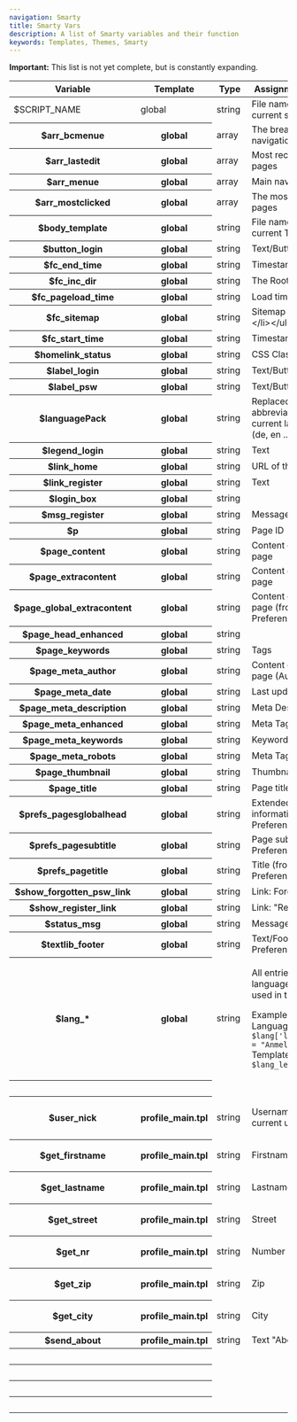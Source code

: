 ```yaml
---
navigation: Smarty
title: Smarty Vars
description: A list of Smarty variables and their function
keywords: Templates, Themes, Smarty
---
```


<p class="alert alert-info">
<strong>Important:</strong> This list is not yet complete, but is constantly expanding.
</p>
 
<table class="table">
<thead>
	<tr>
		<th>Variable</th>
		<th>Template</th>
		<th>Type</th>
		<th>Assignment/Content</th>
	</tr>
</thead>
<tbody>
<tr class="even"><td>$SCRIPT_NAME</th><td>global</th>
<td>string</td>
<td>File name of the current script</td>
</tr>
<tr class="odd"><th>$arr_bcmenue</th><th>global</th>
<td>array</td>
<td>The breadcrumb navigation</td>
</tr>
<tr class="even"><th>$arr_lastedit</th><th>global</th>
<td>array</td>
<td>Most recently updated pages</td>
</tr>
<tr class="odd"><th>$arr_menue</th><th>global</th>
<td>array</td>
<td>Main navigation</td>
</tr>
<tr class="even"><th>$arr_mostclicked</th><th>global</th>
<td>array</td>
<td>The most popular pages</td>
</tr>
<tr class="odd"><th>$body_template</th><th>global</th>
<td>string</td>
<td>File name of the current Template</td>
</tr>
<tr class="even"><th>$button_login</th><th>global</th>
<td>string</td>
<td>Text/Button</td>
</tr>
<tr class="even"><th>$fc_end_time</th><th>global</th>
<td>string</td>
<td>Timestamp</td>
</tr>
<tr class="odd"><th>$fc_inc_dir</th><th>global</th>
<td>string</td>
<td>The Root Directory</td>
</tr>
<tr class="even"><th>$fc_pageload_time</th><th>global</th>
<td>string</td>
<td>Load time</td>
</tr>
<tr class="odd"><th>$fc_sitemap</th><th>global</th>
<td>string</td>
<td>Sitemap (&lt;ul&gt;&lt;li&gt;...&lt;/li&gt;&lt;/ul&gt;</td>
</tr>
<tr class="even"><th>$fc_start_time</th><th>global</th>
<td>string</td>
<td>Timestamp</td>
</tr>
<tr class="odd"><th>$homelink_status</th><th>global</th>
<td>string</td>
<td>CSS Class ("active ...)</td>
</tr>
<tr class="even"><th>$label_login</th><th>global</th>
<td>string</td>
<td>Text/Button</td>
</tr>
<tr class="odd"><th>$label_psw</th><th>global</th>
<td>string</td>
<td>Text/Button</td>
</tr>
<tr class="odd"><th>$languagePack</th><th>global</th>
<td>string</td>
<td>Replaced by the abbreviation of the current language pack (de, en ...)</td>
</tr>
<tr class="even"><th>$legend_login</th><th>global</th>
<td>string</td>
<td>Text</td>
</tr>
<tr class="odd"><th>$link_home</th><th>global</th>
<td>string</td>
<td>URL of the homepage</td>
</tr>
<tr class="even"><th>$link_register</th><th>global</th>
<td>string</td>
<td>Text</td>
</tr>
<tr class="odd"><th>$login_box</th><th>global</th>
<td>string</td>
<td>&nbsp;</td>
</tr>
<tr class="even"><th>$msg_register</th><th>global</th>
<td>string</td>
<td>Message</td>
</tr>
<tr class="odd"><th>$p</th><th>global</th>
<td>string</td>
<td>Page ID</td>
</tr>
<tr class="even"><th>$page_content</th><th>global</th>
<td>string</td>
<td>Content of the current page</td>
</tr>
<tr class="odd"><th>$page_extracontent</th><th>global</th>
<td>string</td>
<td>Content of the current page</td>
</tr>
<tr class="even"><th>$page_global_extracontent</th><th>global</th>
<td>string</td>
<td>Content of the current page (from Preferences)</td>
</tr>
<tr class="odd"><th>$page_head_enhanced</th><th>global</th>
<td>string</td>
<td>&nbsp;</td>
</tr>
<tr class="even"><th>$page_keywords</th><th>global</th>
<td>string</td>
<td>Tags</td>
</tr>
<tr class="odd"><th>$page_meta_author</th><th>global</th>
<td>string</td>
<td>Content of the current page (Author)</td>
</tr>
<tr class="even"><th>$page_meta_date</th><th>global</th>
<td>string</td>
<td>Last updated</td>
</tr>
<tr class="odd"><th>$page_meta_description</th><th>global</th>
<td>string</td>
<td>Meta Descriptions</td>
</tr>
<tr class="even"><th>$page_meta_enhanced</th><th>global</th>
<td>string</td>
<td>Meta Tags</td>
</tr>
<tr class="odd"><th>$page_meta_keywords</th><th>global</th>
<td>string&nbsp;</td>
<td>Keywords</td>
</tr>
<tr class="even"><th>$page_meta_robots</th><th>global</th>
<td>string</td>
<td>Meta Tag "Robots"</td>
</tr>
<tr class="odd"><th>$page_thumbnail</th><th>global</th>
<td>string</td>
<td>Thumbnail</td>
</tr>
<tr class="even"><th>$page_title</th><th>global</th>
<td>string</td>
<td>Page title</td>
</tr>
<tr class="odd"><th>$prefs_pagesglobalhead</th><th>global</th>
<td>string</td>
<td>Extended header information (from Preferences)</td>
</tr>
<tr class="even"><th>$prefs_pagesubtitle</th><th>global</th>
<td>string</td>
<td>Page subtitle (from Preferences)</td>
</tr>
<tr class="odd"><th>$prefs_pagetitle</th><th>global</th>
<td>string</td>
<td>Title (from Preferences)</td>
</tr>
<tr class="even"><th>$show_forgotten_psw_link</th><th>global</th>
<td>string</td>
<td>Link: Forgot Password</td>
</tr>
<tr class="odd"><th>$show_register_link</th><th>global</th>
<td>string</td>
<td>Link: "Register"</td>
</tr>
<tr class="even"><th>$status_msg</th><th>global</th>
<td>string</td>
<td>Message</td>
</tr>
<tr class="odd"><th>$textlib_footer</th><th>global</th>
<td>string</td>
<td>Text/Footer (from Preferences)</td>
</tr>
<tr class="odd"><th>$lang_*</th><th>global</th>
<td>string</td>
<td>
<p>All entries from the language files can be used in the templates.</p>
<p>Example:<br>Language file: <code>$lang['legend_login'] = "Anmelden";</code><br>Template: <code>$lang_legend_login</code></p>
</td>
</tr>
<tr class="odd"><th>&nbsp;</th><th>&nbsp;</th>
<td>&nbsp;</td>
<td>&nbsp;</td>
</tr>
<tr class="odd"><th>$user_nick</th><th>profile_main.tpl</th>
<td>string</td>
<td>
<p>Username of the current user</p>
</td>
</tr>
<tr class="odd"><th>$get_firstname</th><th>profile_main.tpl</th>
<td>string</td>
<td>
<p>Firstname</p>
</td>
</tr>
<tr class="odd"><th>$get_lastname</th><th>profile_main.tpl</th>
<td>string</td>
<td>
<p>Lastname</p>
</td>
</tr>
<tr class="odd"><th>$get_street</th><th>profile_main.tpl</th>
<td>string</td>
<td>
<p>Street</p>
</td>
</tr>
<tr class="odd"><th>$get_nr</th><th>profile_main.tpl</th>
<td>string</td>
<td>
<p>Number</p>
</td>
</tr>
<tr class="odd"><th>$get_zip</th><th>profile_main.tpl</th>
<td>string</td>
<td>
<p>Zip</p>
</td>
</tr>
<tr class="odd"><th>$get_city</th><th>profile_main.tpl</th>
<td>string</td>
<td>
<p>City</p>
</td>
</tr>
<tr class="odd"><th>$send_about</th><th>profile_main.tpl</th>
<td>string</td>
<td>Text "About me"</td>
</tr>
<tr class="odd"><th>&nbsp;</th><th>&nbsp;</th>
<td>&nbsp;</td>
<td>&nbsp;</td>
</tr>
<tr class="odd"><th>&nbsp;</th><th>&nbsp;</th>
<td>&nbsp;</td>
<td>&nbsp;</td>
</tr>
<tr class="odd"><th>&nbsp;</th><th>&nbsp;</th>
<td>&nbsp;</td>
<td>&nbsp;</td>
</tr>
<tr class="odd"><th>&nbsp;</th><th>&nbsp;</th>
<td>&nbsp;</td>
<td>&nbsp;</td>
</tr>
</tbody>
</table>
